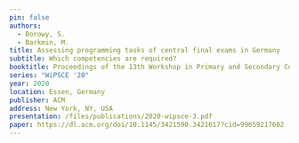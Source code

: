 ```yaml
---
pin: false
authors:
  - Borowy, S.
  - Barkmin, M.
title: Assessing programming tasks of central final exams in Germany
subtitle: Which competencies are required?
booktitle: Proceedings of the 13th Workshop in Primary and Secondary Computing Education
series: "WiPSCE '20"
year: 2020
location: Essen, Germany
publisher: ACM
address: New York, NY, USA
presentation: /files/publications/2020-wipsce-3.pdf
paper: https://dl.acm.org/doi/10.1145/3421590.3421617?cid=99659217602
---
```

